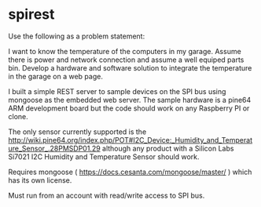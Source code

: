 # spirest

Use the following as a problem statement:

I want to know the temperature of the computers in my garage.  Assume there is
power and network connection and assume a well equiped parts bin. Develop a
hardware and software solution to integrate the temperature in the garage on a
web page.

I built a simple REST server to sample devices on the SPI bus using mongoose as
the embedded web server.  The sample hardware is a pine64 ARM development board
but the code should work on any Raspberry PI or clone.

The only sensor currently supported is the
http://wiki.pine64.org/index.php/POT#I2C_Device:_Humidity_and_Temperature_Sensor_.28PMSDP01.29
although any product with a Silicon Labs Si7021 I2C Humidity and Temperature
Sensor should work.

Requires mongoose ( https://docs.cesanta.com/mongoose/master/ ) which has its own license.

Must run from an account with read/write access to SPI bus.
